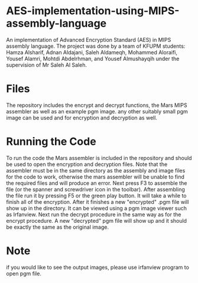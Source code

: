 # AES-implementation-using-MIPS-assembly-language
An implementation of Advanced Encryption Standard (AES) in MIPS assembly language. The project was done by a team of KFUPM students: Hamza Alsharif, Adnan Aldajani, Saleh Aldameqh, Mohammed Aloraifi, Yousef Alamri, Mohtdi Abdelrhman, and Yousef Almushayqih under the supervision of Mr Saleh Al Saleh.

# Files
The repository includes the encrypt and decrypt functions, the Mars MIPS assembler as well as an example pgm image. any other suitably small pgm image can be used and for encryption and decryption as well.

# Running the Code
To run the code the Mars assembler is included in the repository and should be used to open the encryption and decryption files. Note that the assembler must be in the same directory as the assembly and image files for the code to work, otherwise the mars assembler will be unable to find the required files and will produce an error. Next press F3 to assemble the file (or the spanner and screwdriver icon in the toolbar). After assembling the file run it by pressing F5 or the green play button. It will take a while to finish all of the encryption. After it finishes a new "encrypted" .pgm file will show up in the directory. It can be viewed using a pgm image viewer such as Irfanview. Next run the decrypt procedure in the same way as for the encrypt procedure. A new "decrypted" pgm file will show up and it should be exactly the same as the original image.

# Note
if you would like to see the output images, please use irfanview program to open pgm file.

